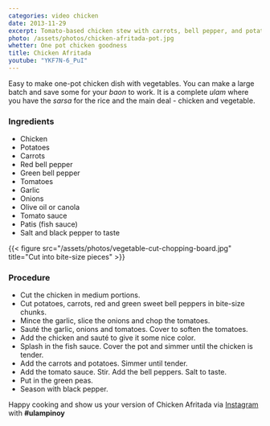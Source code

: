 ```yaml
---
categories: video chicken
date: 2013-11-29
excerpt: Tomato-based chicken stew with carrots, bell pepper, and potatoes.
photo: /assets/photos/chicken-afritada-pot.jpg
whetter: One pot chicken goodness
title: Chicken Afritada
youtube: "YKF7N-6_PuI"
---
```


Easy to make one-pot chicken dish with vegetables. You can make a large batch and save some for your *baon* to work. It is a complete *ulam* where you have the *sarsa* for the rice and the main deal - chicken and vegetable.

### Ingredients

* Chicken
* Potatoes
* Carrots
* Red bell pepper
* Green bell pepper
* Tomatoes
* Garlic
* Onions
* Olive oil or canola
* Tomato sauce
* Patis (fish sauce)
* Salt and black pepper to taste

{{< figure src="/assets/photos/vegetable-cut-chopping-board.jpg" title="Cut into bite-size pieces" >}}

### Procedure

* Cut the chicken in medium portions.
* Cut potatoes, carrots, red and green sweet bell peppers in bite-size chunks.
* Mince the garlic, slice the onions and chop the tomatoes.
* Sauté the garlic, onions and tomatoes. Cover to soften the tomatoes.
* Add the chicken and sauté to give it some nice color.
* Splash in the fish sauce. Cover the pot and simmer until the chicken is tender.
* Add the carrots and potatoes. Simmer until tender.
* Add the tomato sauce. Stir. Add the bell peppers. Salt to taste.
* Put in the green peas.
* Season with black pepper.

Happy cooking and show us your version of Chicken Afritada via [Instagram](https://instagram.com/ulampinoy/) with **#ulampinoy**

